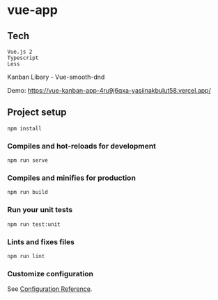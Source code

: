 # vue-app

## Tech
```
Vue.js 2
Typescript
Less
```

Kanban Libary - Vue-smooth-dnd

Demo: https://vue-kanban-app-4ru9j6qxa-yasiinakbulut58.vercel.app/

## Project setup
```
npm install
```

### Compiles and hot-reloads for development
```
npm run serve
```

### Compiles and minifies for production
```
npm run build
```

### Run your unit tests
```
npm run test:unit
```

### Lints and fixes files
```
npm run lint
```

### Customize configuration
See [Configuration Reference](https://cli.vuejs.org/config/).
